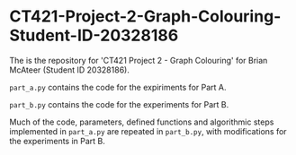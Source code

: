# CT421-Project-2-Graph-Colouring-Student-ID-20328186
The is the repository for 'CT421 Project 2 - Graph Colouring' for Brian McAteer (Student ID 20328186).

`part_a.py` contains the code for the expiriments for Part A.

`part_b.py` contains the code for the experiments for Part B.

Much of the code, parameters, defined functions and algorithmic steps implemented in `part_a.py` are repeated in `part_b.py`, with modifications for the experiments in Part B.
